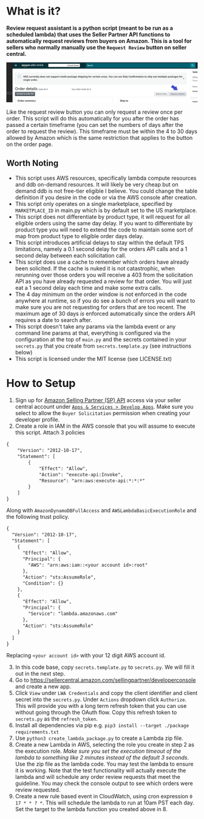 # What is it?
**Review request assistant is a python script (meant to be run as a scheduled lambda) that uses the Seller Partner API functions to automatically request reviews from buyers on Amazon. This is a tool for sellers who normally manually use the `Request Review` button on seller central.** 

![](./images/request-review-button.png)

Like the request review button you can only request a review once per order. This script will do this automatically for you after the order has passed a certain timeframe (you can set the numbers of days after the order to request the review). This timeframe must be within the 4 to 30 days allowed by Amazon which is the same restriction that applies to the button on the order page.

## Worth Noting
* This script uses AWS resources, specifically lambda compute resources and ddb on-demand resources. It will likely be very cheap but on demand ddb is not free-tier eligible I believe. You could change the table definition if you desire in the code or via the AWS console after creation.
* This script only operates on a single marketplace, specified by `MARKETPLACE_ID` in main.py which is by default set to the US marketplace.
* This script does not differentiate by product type, it will request for all eligible orders using the same day delay. If you want to differentiate by product type you will need to extend the code to maintain some sort of map from product type to eligible order days delay.
* This script introduces artificial delays to stay within the default TPS limitations, namely a 0.1 second delay for the orders API calls and a 1 second delay between each solicitation call.
* This script does use a cache to remember which orders have already been solicited. If the cache is nuked it is not catastrophic, when rerunning over those orders you will receive a 403 from the solicitation API as you have already requested a review for that order. You will just eat a 1 second delay each time and make some extra calls.
* The 4 day minimum on the order window is not enforced in the code anywhere at runtime, so if you do see a bunch of errors you will want to make sure you are not requesting for orders that are too recent. The maximum age of 30 days *is* enforced automatically since the orders API requires a date to search after.
* This script doesn't take any params via the lambda event or any command line params at that, everything is configured via the configuration at the top of `main.py` and the secrets contained in your `secrets.py` that you create from `secrets.template.py` (see instructions below)
* This script is licensed under the MIT license (see LICENSE.txt)

# How to Setup
1. Sign up for [Amazon Selling Partner (SP) API](https://developer.amazonservices.com/) access via your seller central account under [`Apps & Services > Develop Apps`](https://sellercentral.amazon.com/sellingpartner/developerconsole/ref=xx_DevCon_dnav_xx). Make sure you select to allow the `Buyer Solicitation` permission when creating your developer profile.
2. Create a role in IAM in the AWS console that you will assume to execute this script. Attach 3 policies

```
{
    "Version": "2012-10-17",
    "Statement": [
        {
            "Effect": "Allow",
            "Action": "execute-api:Invoke",
            "Resource": "arn:aws:execute-api:*:*:*"
        }
    ]
}
```

Along with `AmazonDynamoDBFullAccess` and `AWSLambdaBasicExecutionRole` and the following trust policy.

```
{
  "Version": "2012-10-17",
  "Statement": [
    {
      "Effect": "Allow",
      "Principal": {
        "AWS": "arn:aws:iam::<your account id>:root"
      },
      "Action": "sts:AssumeRole",
      "Condition": {}
    },
    {
      "Effect": "Allow",
      "Principal": {
        "Service": "lambda.amazonaws.com"
      },
      "Action": "sts:AssumeRole"
    }
  ]
}
```
Replacing `<your account id>` with your 12 digit AWS account id.

3. In this code base, copy `secrets.template.py` to `secrets.py`. We will fill it out in the next step.
4. Go to https://sellercentral.amazon.com/sellingpartner/developerconsole and create a new app.
5. Click `View` under `LWA Credentials` and copy the client identifier and client secret into the `secrets.py`. Under `Actions` dropdown click `Authorize`. This will provide you with a long term refresh token that you can use without going through the OAuth flow. Copy this refresh token to `secrets.py` as the `refresh_token`.
6. Install all dependencies via pip e.g. `pip3 install --target ./package requirements.txt`
7. Use `python3 create_lambda_package.py` to create a Lambda zip file.
8. Create a new Lambda in AWS, selecting the role you create in step 2 as the execution role. *Make sure you set the execution timeout of the lambda to something like 2 minutes instead of the default 3 seconds*. Use the zip file as the lambda code. You may test the lambda to ensure it is working. Note that the test functionality will actually execute the lambda and will schedule any order review requests that meet the guideline. You may check the console output to see which orders were review requested.
9. Create a new rule based event in CloudWatch, using cron expression `0 17 * * ? *`. This will schedule the lambda to run at 10am PST each day. Set the target to the lambda function you created above in 8.